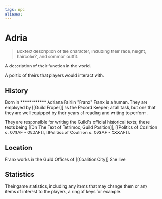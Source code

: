 ```yaml
---
tags: npc
aliases:
---
```

# Adria

> Boxtext description of the character, including their race, height, haircolor?, and common outfit.

A description of their function in the world.

A politic of theirs that players would interact with.

## History
Born in ************ Adriana Fairlin "Franx" Franx is a human. They are employed by [[Guild Proper]] as the Record Keeper; a tall task, but one that they are well equipped by their years of reading and writing to perform.

They are responsible for writing the Guild's official historical texts; these texts being [[On The Text of Tetrimoc; Guild Position]], [[Politics of Coalition c. 078AF - 092AF]], [[Politics of Coalition c. 093AF - XXXAF]].

## Location
Franx works in the Guild Offices of [[Coalition City]]
She live

## Statistics
Their game statistics, including any items that may change them or any items of interest to the players, a ring of keys for example.